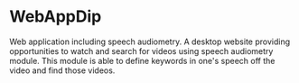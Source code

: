# WebAppDip
Web application including speech audiometry.
A desktop website providing opportunities to watch and search for videos using speech audiometry module.
This module is able to define keywords in one's speech off the video and find those videos.
